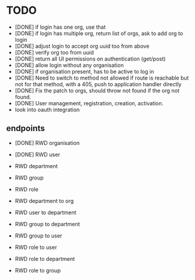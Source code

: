 # TODO

* [DONE] if login has one org, use that
* [DONE] if login has multiple org, return list of orgs, ask to add org to login
* [DONE] adjust login to accept org uuid too from above
* [DONE] verify org too from uuid
* [DONE] return all UI permissions on authentication (get/post)
* [DONE] allow login without any organisation
* [DONE] if organisation present, has to be active to log in
* [DONE] Need to switch to method not allowed if route is reachable but not for that method, with a 405, push to application handler directly
* [DONE] Fix the patch to orgs, should throw not found if the org not found.
* [DONE] User management, registration, creation, activation.
* look into oauth integration

## endpoints

* [DONE] RWD organisation
* [DONE] RWD user
* RWD department
* RWD group
* RWD role

* RWD department to org
* RWD user to department

* RWD group to department
* RWD group to user

* RWD role to user
* RWD role to department
* RWD role to group

